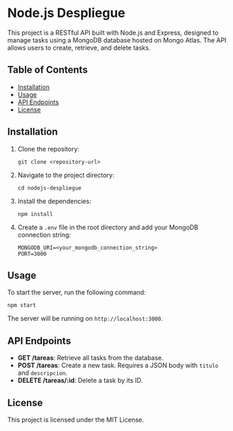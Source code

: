 # Node.js Despliegue

This project is a RESTful API built with Node.js and Express, designed to manage tasks using a MongoDB database hosted on Mongo Atlas. The API allows users to create, retrieve, and delete tasks.

## Table of Contents

- [Installation](#installation)
- [Usage](#usage)
- [API Endpoints](#api-endpoints)
- [License](#license)

## Installation

1. Clone the repository:
   ```
   git clone <repository-url>
   ```

2. Navigate to the project directory:
   ```
   cd nodejs-despliegue
   ```

3. Install the dependencies:
   ```
   npm install
   ```

4. Create a `.env` file in the root directory and add your MongoDB connection string:
   ```
   MONGODB_URI=<your_mongodb_connection_string>
   PORT=3000
   ```

## Usage

To start the server, run the following command:
```
npm start
```
The server will be running on `http://localhost:3000`.

## API Endpoints

- **GET /tareas**: Retrieve all tasks from the database.
- **POST /tareas**: Create a new task. Requires a JSON body with `titulo` and `descripcion`.
- **DELETE /tareas/:id**: Delete a task by its ID.

## License

This project is licensed under the MIT License.
